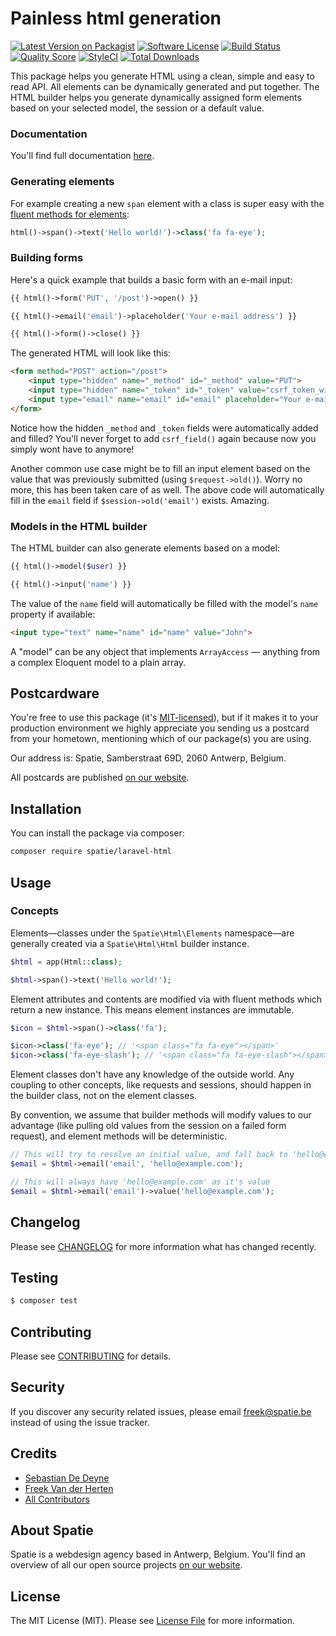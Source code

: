 # Painless html generation

[![Latest Version on Packagist](https://img.shields.io/packagist/v/spatie/laravel-html.svg?style=flat-square)](https://packagist.org/packages/spatie/laravel-html)
[![Software License](https://img.shields.io/badge/license-MIT-brightgreen.svg?style=flat-square)](LICENSE.md)
[![Build Status](https://img.shields.io/travis/spatie/laravel-html/master.svg?style=flat-square)](https://travis-ci.org/spatie/laravel-html)
[![Quality Score](https://img.shields.io/scrutinizer/g/spatie/laravel-html.svg?style=flat-square)](https://scrutinizer-ci.com/g/spatie/laravel-html)
[![StyleCI](https://styleci.io/repos/78114062/shield?branch=master)](https://styleci.io/repos/78114062)
[![Total Downloads](https://img.shields.io/packagist/dt/spatie/laravel-html.svg?style=flat-square)](https://packagist.org/packages/spatie/laravel-html)

This package helps you generate HTML using a clean, simple and easy to read API. All elements can be dynamically generated and put together. The HTML builder helps you generate dynamically assigned form elements based on your selected model, the session or a default value.

### Documentation

You'll find full documentation [here](https://docs.spatie.be/laravel-html).

### Generating elements

For example creating a new `span` element with a class is super easy with the [fluent methods for elements](/laravel-html/v1/general-usage/element-methods):

 ```php
html()->span()->text('Hello world!')->class('fa fa-eye');
```

### Building forms

Here's a quick example that builds a basic form with an e-mail input:

```php
{{ html()->form('PUT', '/post')->open() }}

{{ html()->email('email')->placeholder('Your e-mail address') }}

{{ html()->form()->close() }}
```

The generated HTML will look like this:

```html
<form method="POST" action="/post">
    <input type="hidden" name="_method" id="_method" value="PUT">
    <input type="hidden" name="_token" id="_token" value="csrf_token_will_be_here">
    <input type="email" name="email" id="email" placeholder="Your e-mail address">
</form>
```

Notice how the hidden `_method` and `_token` fields were automatically added and filled? You'll never forget to add `csrf_field()` again because now you simply wont have to anymore!

Another common use case might be to fill an input element based on the value that was previously submitted (using `$request->old()`). Worry no more, this has been taken care of as well. The above code will automatically fill in the `email` field if `$session->old('email')` exists. Amazing.

### Models in the HTML builder

The HTML builder can also generate elements based on a model:

```php
{{ html()->model($user) }}

{{ html()->input('name') }}
```

The value of the `name` field will automatically be filled with the model's `name` property if available:

```html
<input type="text" name="name" id="name" value="John">
```

A "model" can be any object that implements `ArrayAccess` — anything from a complex Eloquent model to a plain array.

## Postcardware

You're free to use this package (it's [MIT-licensed](LICENSE.md)), but if it makes it to your production environment we highly appreciate you sending us a postcard from your hometown, mentioning which of our package(s) you are using.

Our address is: Spatie, Samberstraat 69D, 2060 Antwerp, Belgium.

All postcards are published [on our website](https://spatie.be/en/opensource/postcards).

## Installation

You can install the package via composer:

``` bash
composer require spatie/laravel-html
```

## Usage

### Concepts

Elements—classes under the `Spatie\Html\Elements` namespace—are generally created via a `Spatie\Html\Html` builder instance.

```php
$html = app(Html::class);

$html->span()->text('Hello world!');
```

Element attributes and contents are modified via with fluent methods which return a new instance. This means element instances are immutable.

```php
$icon = $html->span()->class('fa');

$icon->class('fa-eye'); // '<span class="fa fa-eye"></span>'
$icon->class('fa-eye-slash'); // '<span class="fa fa-eye-slash"></span>'
```

Element classes don't have any knowledge of the outside world. Any coupling to other concepts, like requests and sessions, should happen in the builder class, not on the element classes.

By convention, we assume that builder methods will modify values to our advantage (like pulling old values from the session on a failed form request), and element methods will be deterministic.

```php
// This will try to resolve an initial value, and fall back to 'hello@example.com'
$email = $html->email('email', 'hello@example.com');

// This will always have 'hello@example.com' as it's value
$email = $html->email('email')->value('hello@example.com');
```

## Changelog

Please see [CHANGELOG](CHANGELOG.md) for more information what has changed recently.

## Testing

``` bash
$ composer test
```

## Contributing

Please see [CONTRIBUTING](CONTRIBUTING.md) for details.

## Security

If you discover any security related issues, please email freek@spatie.be instead of using the issue tracker.

## Credits

- [Sebastian De Deyne](https://github.com/sebastiandedeyne)
- [Freek Van der Herten](https://github.com/freekmurze)
- [All Contributors](../../contributors)

## About Spatie
Spatie is a webdesign agency based in Antwerp, Belgium. You'll find an overview of all our open source projects [on our website](https://spatie.be/opensource).

## License

The MIT License (MIT). Please see [License File](LICENSE.md) for more information.
